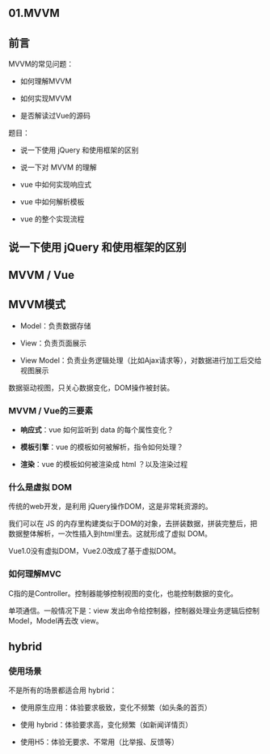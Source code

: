 ## 01.MVVM


## 前言

MVVM的常见问题：

- 如何理解MVVM

- 如何实现MVVM

- 是否解读过Vue的源码


题目：

- 说一下使用 jQuery 和使用框架的区别


- 说一下对 MVVM 的理解


- vue 中如何实现响应式


- vue 中如何解析模板

- vue 的整个实现流程



## 说一下使用 jQuery 和使用框架的区别




## MVVM / Vue


## MVVM模式

- Model：负责数据存储

- View：负责页面展示

- View Model：负责业务逻辑处理（比如Ajax请求等），对数据进行加工后交给视图展示

数据驱动视图，只关心数据变化，DOM操作被封装。

### MVVM / Vue的三要素

- **响应式**：vue 如何监听到 data 的每个属性变化？

- **模板引擎**：vue 的模板如何被解析，指令如何处理？


- **渲染**：vue 的模板如何被渲染成 html ？以及渲染过程



### 什么是虚拟 DOM

传统的web开发，是利用 jQuery操作DOM，这是非常耗资源的。

我们可以在 JS 的内存里构建类似于DOM的对象，去拼装数据，拼装完整后，把数据整体解析，一次性插入到html里去。这就形成了虚拟 DOM。


Vue1.0没有虚拟DOM，Vue2.0改成了基于虚拟DOM。


### 如何理解MVC

C指的是Controller。控制器能够控制视图的变化，也能控制数据的变化。

单项通信。一般情况下是：view 发出命令给控制器，控制器处理业务逻辑后控制 Model，Model再去改 view。


## hybrid

### 使用场景

不是所有的场景都适合用 hybrid：

- 使用原生应用：体验要求极致，变化不频繁（如头条的首页）

- 使用 hybrid：体验要求高，变化频繁（如新闻详情页）

- 使用H5：体验无要求、不常用（比举报、反馈等）







